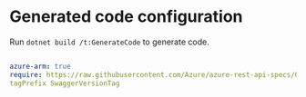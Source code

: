 # Generated code configuration

Run `dotnet build /t:GenerateCode` to generate code.

``` yaml

azure-arm: true
require: https://raw.githubusercontent.com/Azure/azure-rest-api-specs/000000000000000000000000000000000000/specification/ProviderNameLowercase/resource-manager/readme.md
tagPrefix SwaggerVersionTag

```